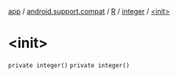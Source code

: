 [app](../../../index.md) / [android.support.compat](../../index.md) / [R](../index.md) / [integer](index.md) / [&lt;init&gt;](./-init-.md)

# &lt;init&gt;

`private integer()`
`private integer()`